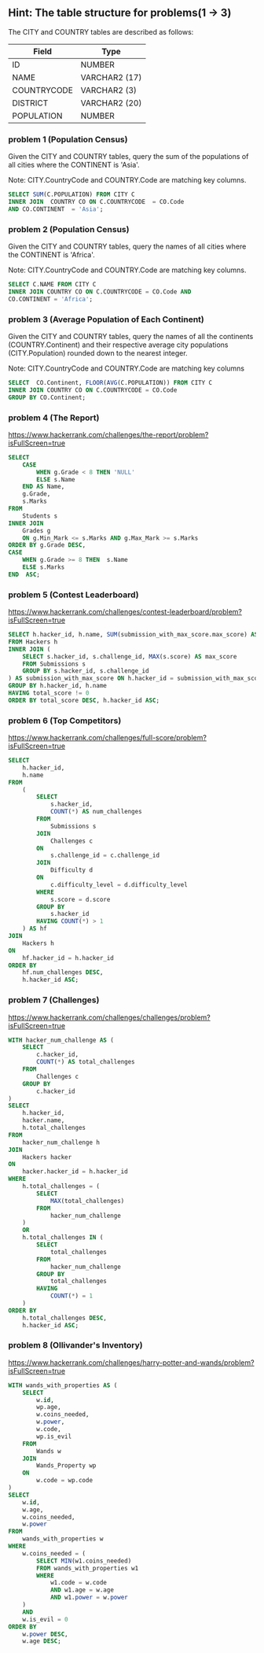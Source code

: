 ## Hint: The table structure for problems(1 -> 3)

The CITY and COUNTRY tables are described as follows:

| Field       | Type          |
| ----------- | ------------- |
| ID          | NUMBER        |
| NAME        | VARCHAR2 (17) |
| COUNTRYCODE | VARCHAR2 (3)  |
| DISTRICT    | VARCHAR2 (20) |
| POPULATION  | NUMBER        |

### problem 1 (Population Census)

Given the CITY and COUNTRY tables, query the sum of the populations of all cities where the CONTINENT is 'Asia'.

Note: CITY.CountryCode and COUNTRY.Code are matching key columns.

```sql
SELECT SUM(C.POPULATION) FROM CITY C
INNER JOIN  COUNTRY CO ON C.COUNTRYCODE  = CO.Code
AND CO.CONTINENT  = 'Asia';
```

### problem 2 (Population Census)

Given the CITY and COUNTRY tables, query the names of all cities where the CONTINENT is 'Africa'.

Note: CITY.CountryCode and COUNTRY.Code are matching key columns.

```sql
SELECT C.NAME FROM CITY C
INNER JOIN COUNTRY CO ON C.COUNTRYCODE = CO.Code AND
CO.CONTINENT = 'Africa';
```

### problem 3 (Average Population of Each Continent)

Given the CITY and COUNTRY tables, query the names of all the continents (COUNTRY.Continent) and their respective average city populations (CITY.Population) rounded down to the nearest integer.

Note: CITY.CountryCode and COUNTRY.Code are matching key columns

```SQL
SELECT  CO.Continent, FLOOR(AVG(C.POPULATION)) FROM CITY C
INNER JOIN COUNTRY CO ON C.COUNTRYCODE = CO.Code
GROUP BY CO.Continent;
```

### problem 4 (The Report)

https://www.hackerrank.com/challenges/the-report/problem?isFullScreen=true

```SQL
SELECT
    CASE
        WHEN g.Grade < 8 THEN 'NULL'
        ELSE s.Name
    END AS Name,
    g.Grade,
    s.Marks
FROM
    Students s
INNER JOIN
    Grades g
    ON g.Min_Mark <= s.Marks AND g.Max_Mark >= s.Marks
ORDER BY g.Grade DESC,
CASE
    WHEN g.Grade >= 8 THEN  s.Name
    ELSE s.Marks
END  ASC;
```

### problem 5 (Contest Leaderboard)

https://www.hackerrank.com/challenges/contest-leaderboard/problem?isFullScreen=true

```sql
SELECT h.hacker_id, h.name, SUM(submission_with_max_score.max_score) AS total_score
FROM Hackers h
INNER JOIN (
    SELECT s.hacker_id, s.challenge_id, MAX(s.score) AS max_score
    FROM Submissions s
    GROUP BY s.hacker_id, s.challenge_id
) AS submission_with_max_score ON h.hacker_id = submission_with_max_score.hacker_id
GROUP BY h.hacker_id, h.name
HAVING total_score != 0
ORDER BY total_score DESC, h.hacker_id ASC;
```

### problem 6 (Top Competitors)

https://www.hackerrank.com/challenges/full-score/problem?isFullScreen=true

```sql
SELECT
    h.hacker_id,
    h.name
FROM
    (
        SELECT
            s.hacker_id,
            COUNT(*) AS num_challenges
        FROM
            Submissions s
        JOIN
            Challenges c
        ON
            s.challenge_id = c.challenge_id
        JOIN
            Difficulty d
        ON
            c.difficulty_level = d.difficulty_level
        WHERE
            s.score = d.score
        GROUP BY
            s.hacker_id
        HAVING COUNT(*) > 1
    ) AS hf
JOIN
    Hackers h
ON
    hf.hacker_id = h.hacker_id
ORDER BY
    hf.num_challenges DESC,
    h.hacker_id ASC;
```

### problem 7 (Challenges)

https://www.hackerrank.com/challenges/challenges/problem?isFullScreen=true

```sql
WITH hacker_num_challenge AS (
    SELECT
        c.hacker_id,
        COUNT(*) AS total_challenges
    FROM
        Challenges c
    GROUP BY
        c.hacker_id
)
SELECT
    h.hacker_id,
    hacker.name,
    h.total_challenges
FROM
    hacker_num_challenge h
JOIN
    Hackers hacker
ON
    hacker.hacker_id = h.hacker_id
WHERE
    h.total_challenges = (
        SELECT
            MAX(total_challenges)
        FROM
            hacker_num_challenge
    )
    OR
    h.total_challenges IN (
        SELECT
            total_challenges
        FROM
            hacker_num_challenge
        GROUP BY
            total_challenges
        HAVING
            COUNT(*) = 1
    )
ORDER BY
    h.total_challenges DESC,
    h.hacker_id ASC;
```

### problem 8 (Ollivander's Inventory)

https://www.hackerrank.com/challenges/harry-potter-and-wands/problem?isFullScreen=true

```sql
WITH wands_with_properties AS (
    SELECT
        w.id,
        wp.age,
        w.coins_needed,
        w.power,
        w.code,
        wp.is_evil
    FROM
        Wands w
    JOIN
        Wands_Property wp
    ON
        w.code = wp.code
)
SELECT
    w.id,
    w.age,
    w.coins_needed,
    w.power
FROM
    wands_with_properties w
WHERE
    w.coins_needed = (
        SELECT MIN(w1.coins_needed)
        FROM wands_with_properties w1
        WHERE
            w1.code = w.code
            AND w1.age = w.age
            AND w1.power = w.power
    )
    AND
    w.is_evil = 0
ORDER BY
    w.power DESC,
    w.age DESC;
```
